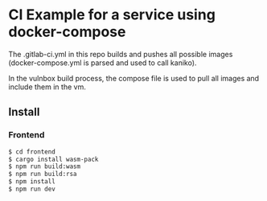 # CI Example for a service using docker-compose

The .gitlab-ci.yml in this repo builds and pushes all possible images (docker-compose.yml is parsed and used to call kaniko).

In the vulnbox build process, the compose file is used to pull all images and include them in the vm.


## Install

### Frontend

```sh
$ cd frontend
$ cargo install wasm-pack
$ npm run build:wasm
$ npm run build:rsa
$ npm install
$ npm run dev
```
